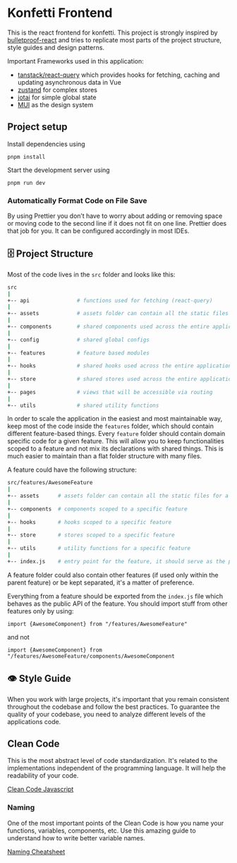 # Konfetti Frontend

This is the react frontend for konfetti. This project is strongly inspired by
[bulletproof-react](https://github.com/alan2207/bulletproof-react) and tries to replicate most parts of the project
structure, style guides and design patterns.

Important Frameworks used in this application:

-   [tanstack/react-query](https://tanstack.com/query/v4/docs/vue/overview) which provides hooks for fetching, caching
    and updating asynchronous data in Vue
-   [zustand](https://github.com/pmndrs/zustand) for complex stores
-   [jotai](https://jotai.org/) for simple global state
-   [MUI](https://mui.com/material-ui/) as the design system

## Project setup
Install dependencies using
```
pnpm install
```
Start the development server using
```
pnpm run dev
```

### Automatically Format Code on File Save

By using Prettier you don’t have to worry about adding or removing space or moving code to the second line if it does
not fit on one line. Prettier does that job for you. It can be configured accordingly in most IDEs.

## 🗄️ Project Structure

Most of the code lives in the `src` folder and looks like this:

```sh
src
|
+-- api               # functions used for fetching (react-query)
|
+-- assets            # assets folder can contain all the static files such as images, fonts, etc.
|
+-- components        # shared components used across the entire application
|
+-- config            # shared global configs
|
+-- features          # feature based modules
|
+-- hooks             # shared hooks used across the entire application
|
+-- store             # shared stores used across the entire application
|
+-- pages             # views that will be accessible via routing
|
+-- utils             # shared utility functions
```

In order to scale the application in the easiest and most maintainable way, keep most of the code inside the `features`
folder, which should contain different feature-based things. Every `feature` folder should contain domain specific code
for a given feature. This will allow you to keep functionalities scoped to a feature and not mix its declarations with
shared things. This is much easier to maintain than a flat folder structure with many files.

A feature could have the following structure:

```sh
src/features/AwesomeFeature
|
+-- assets      # assets folder can contain all the static files for a specific feature
|
+-- components  # components scoped to a specific feature
|
+-- hooks       # hooks scoped to a specific feature
|
+-- store       # stores scoped to a specific feature
|
+-- utils       # utility functions for a specific feature
|
+-- index.js    # entry point for the feature, it should serve as the public API of the given feature and exports everything that should be used outside the feature
```

A feature folder could also contain other features (if used only within the parent feature) or be kept separated, it's a
matter of preference.

Everything from a feature should be exported from the `index.js` file which behaves as the public API of the feature.
You should import stuff from other features only by using:

`import {AwesomeComponent} from "/features/AwesomeFeature"`

and not

`import {AwesomeComponent} from "/features/AwesomeFeature/components/AwesomeComponent`

## 👁️ Style Guide

When you work with large projects, it's important that you remain consistent throughout the codebase and follow the best
practices. To guarantee the quality of your codebase, you need to analyze different levels of the applications code.

## Clean Code

This is the most abstract level of code standardization. It's related to the implementations independent of the
programming language. It will help the readability of your code.

[Clean Code Javascript](https://github.com/ryanmcdermott/clean-code-javascript)

### Naming

One of the most important points of the Clean Code is how you name your functions, variables, components, etc. Use this
amazing guide to understand how to write better variable names.

[Naming Cheatsheet](https://github.com/kettanaito/naming-cheatsheet)
